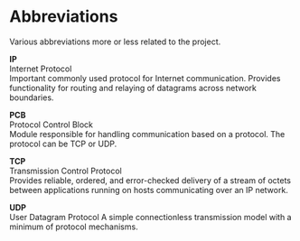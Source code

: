 # Abbreviations #
Various abbreviations more or less related to the project.  

**IP**  
Internet Protocol  
Important commonly used protocol for Internet communication. Provides functionality for routing and relaying of datagrams across network boundaries.  

**PCB**  
Protocol Control Block  
Module responsible for handling communication based on a protocol. The protocol can be TCP or UDP.  

**TCP**  
Transmission Control Protocol  
Provides reliable, ordered, and error-checked delivery of a stream of octets between applications running on hosts communicating over an IP network.  

**UDP**  
User Datagram Protocol
A simple connectionless transmission model with a minimum of protocol mechanisms.  
